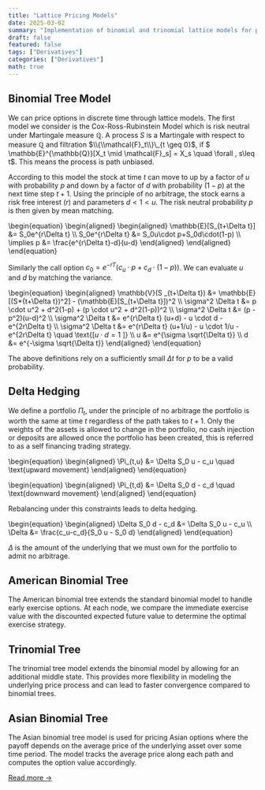```yaml
---
title: "Lattice Pricing Models"
date: 2025-03-02
summary: "Implementation of binomial and trinomial lattice models for pricing options, including European, American, and Asian options with delta hedging strategies."
draft: false
featured: false
tags: ["Derivatives"]
categories: ["Derivatives"]
math: true
---
```


## Binomial Tree Model

We can price options in discrete time through lattice models. The first model we consider is the Cox-Ross-Rubinstein Model which is risk neutral under Martingale measure $\mathbb{Q}$. A process $S$ is a Martingale with respect to measure $\mathbb{Q}$ and filtration $\\{\\mathcal{F}_t\\}\_{t \geq 0}$, if $ \mathbb{E}^{\mathbb{Q}}[X_t \mid \mathcal{F}_s] = X_s \quad \forall \, s\leq t$. This means the process is path unbiased.

According to this model the stock at time $t$ can move to up by a factor of $u$ with probability $p$ and down by a factor of $d$ with probability $(1-p)$ at the next time step $t+1$. Using the principle of no arbitrage, the stock earns a risk free interest ($r$) and parameters $d < 1 < u$. The risk neutral probability $p$ is then given by mean matching.

\begin{equation}
\begin{aligned}
\begin{aligned}
\mathbb{E}[S_{t+\Delta t}] &= S_0e^{r\Delta t} \\\\
S_0e^{r\Delta t} &= S_0u\cdot p+S_0d\cdot(1-p) \\\\
\implies p &= \frac{e^{r\Delta t}-d}{u-d}
\end{aligned}
\end{aligned}
\end{equation}

Similarly the call option $c_0 = e^{-rT}(c_u\cdot p+c_d\cdot(1-p))$. We can evaluate $u$ and $d$ by matching the variance.

\begin{equation}
\begin{aligned}
\mathbb{V}(S \_{t+\Delta t}) &= \mathbb{E}[(S*{t+\Delta t})^2] - (\mathbb{E}[S_{t+\Delta t}])^2 \\\\
\sigma^2 \Delta t &= p \cdot u^2 + d^2(1-p) + (p \cdot u^2 + d^2(1-p))^2 \\\\
\sigma^2 \Delta t &= (p -p^2)(u-d)^2 \\\\
\sigma^2 \Delta t &= e^{r\Delta t} (u+d) - u \cdot d - e^{2r\Delta t} \\\\
\sigma^2 \Delta t &= e^{r\Delta t} (u+1/u) - u \cdot 1/u - e^{2r\Delta t} \quad \text{[$u\cdot d=1$ ]} \\\\
u &= e^{\sigma \sqrt{\Delta t}} \\\\
d &= e^{-\sigma \sqrt{\Delta t}}
\end{aligned}
\end{equation}

The above definitions rely on a sufficiently small $\Delta t$ for $p$ to be a valid probability.

## Delta Hedging

We define a portfolio $\Pi_{t}$, under the principle of no arbitrage the portfolio is worth the same at time $t$ regardless of the path takes to $t+1$. Only the weights of the assets is allowed to change in the portfolio, no cash injection or deposits are allowed once the portfolio has been created, this is referred to as a self financing trading strategy.

\begin{equation}
\begin{aligned}
\Pi\_{t,u} &= \Delta S_0 u - c_u \quad \text{upward movement}
\end{aligned}
\end{equation}

\begin{equation}
\begin{aligned}
\Pi\_{t,d} &= \Delta S_0 d - c_d \quad \text{downward movement}
\end{aligned}
\end{equation}

Rebalancing under this constraints leads to delta hedging.

\begin{equation}
\begin{aligned}
\Delta S_0 d - c_d &= \Delta S_0 u - c_u \\\\
\Delta &= \frac{c_u-c_d}{S_0 u - S_0 d}
\end{aligned}
\end{equation}

$\Delta$ is the amount of the underlying that we must own for the portfolio to admit no arbitrage.

## American Binomial Tree

The American binomial tree extends the standard binomial model to handle early exercise options. At each node, we compare the immediate exercise value with the discounted expected future value to determine the optimal exercise strategy.

## Trinomial Tree

The trinomial tree model extends the binomial model by allowing for an additional middle state. This provides more flexibility in modeling the underlying price process and can lead to faster convergence compared to binomial trees.

## Asian Binomial Tree

The Asian binomial tree model is used for pricing Asian options where the payoff depends on the average price of the underlying asset over some time period. The model tracks the average price along each path and computes the option value accordingly.

[Read more →](https://github.com/SboneloMdluli/Financial-Engineering-Forum-Posts/blob/master/lattice_pricing_models.ipynb)
